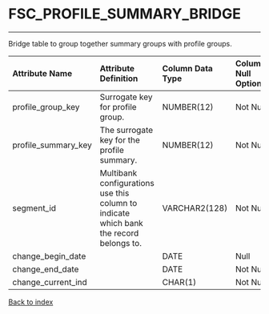 # FSC_PROFILE_SUMMARY_BRIDGE

---

Bridge table to group together summary groups with profile groups.

| Attribute Name      | Attribute Definition                                                                   | Column Data Type   | Column Null Option   | Column Is PK   | Column Is FK   |
|:--------------------|:---------------------------------------------------------------------------------------|:-------------------|:---------------------|:---------------|:---------------|
| profile_group_key   | Surrogate key for profile group.                                                       | NUMBER(12)         | Not Null             | No             | Yes            |
| profile_summary_key | The surrogate key for the profile summary.                                             | NUMBER(12)         | Not Null             | No             | Yes            |
| segment_id          | Multibank configurations use this column to indicate which bank the record belongs to. | VARCHAR2(128)      | Not Null             | Yes            | No             |
| change_begin_date   |                                                                                        | DATE               | Null                 | No             | No             |
| change_end_date     |                                                                                        | DATE               | Not Null             | No             | No             |
| change_current_ind  |                                                                                        | CHAR(1)            | Not Null             | No             | No             |

[Back to index](./index.md)